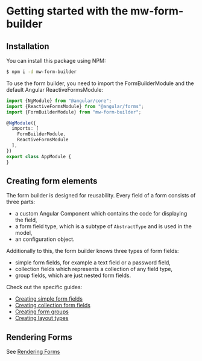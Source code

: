 # Getting started with the mw-form-builder

## Installation
You can install this package using NPM:
```bash
$ npm i -d mw-form-builder
```

To use the form builder, you need to import the FormBuilderModule and the default Angular ReactiveFormsModule:

```typescript
import {NgModule} from "@angular/core";
import {ReactiveFormsModule} from "@angular/forms";
import {FormBuilderModule} from "mw-form-builder";

@NgModule({
  imports: [
    FormBuilderModule,
    ReactiveFormsModule
  ],
})
export class AppModule {
}
```

## Creating form elements
The form builder is designed for reusability.
Every field of a form consists of three parts:
- a custom Angular Component which contains the code for displaying the field,
- a form field type, which is a subtype of `AbstractType` and is used in the model,
- an configuration object.

Additionally to this, the form builder knows three types of form fields:
- simple form fields, for example a text field or a password field,
- collection fields which represents a collection of any field type,
- group fields, which are just nested form fields.

Check out the specific guides:
- [Creating simple form fields](./simple-form-fields.md)
- [Creating collection form fields](./collection-form-fields.md)
- [Creating form groups](./form-groups.md)
- [Creating layout types](./layout-types.md)


## Rendering Forms
See [Rendering Forms](./render-forms.md)
